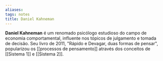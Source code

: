 ```yaml
---
aliases: 
tags: notes
title: Daniel Kahneman
---
```


**Daniel Kahneman** é um renomado psicólogo estudioso do campo de economia comportamental, influente nos tópicos de julgamento e tomada de decisão. Seu livro de 2011, "Rápido e Devagar, duas formas de pensar", popularizou os [[processos de pensamento]] através dos conceitos de [[Sistema 1]] e [[Sistema 2]].